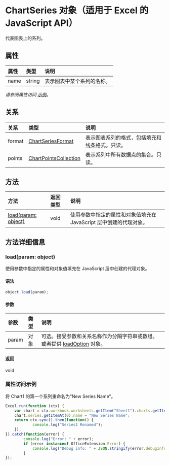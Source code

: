 # <a name="chartseries-object-(javascript-api-for-excel)"></a>ChartSeries 对象（适用于 Excel 的 JavaScript API）

代表图表上的系列。

## <a name="properties"></a>属性

| 属性     | 类型   |说明
|:---------------|:--------|:----------|
|name|string|表示图表中某个系列的名称。|

_请参阅属性访问 [示例](#property-access-examples)_。

## <a name="relationships"></a>关系
| 关系 | 类型   |说明|
|:---------------|:--------|:----------|
|format|[ChartSeriesFormat](chartseriesformat.md)|表示图表系列的格式，包括填充和线条格式。只读。|
|points|[ChartPointsCollection](chartpointscollection.md)|表示系列中所有数据点的集合。只读。|

## <a name="methods"></a>方法

| 方法           | 返回类型    |说明|
|:---------------|:--------|:----------|
|[load(param: object)](#loadparam-object)|void|使用参数中指定的属性和对象值填充在 JavaScript 层中创建的代理对象。|

## <a name="method-details"></a>方法详细信息


### <a name="load(param:-object)"></a>load(param: object)
使用参数中指定的属性和对象值填充在 JavaScript 层中创建的代理对象。

#### <a name="syntax"></a>语法
```js
object.load(param);
```

#### <a name="parameters"></a>参数
| 参数    | 类型   |说明|
|:---------------|:--------|:----------|
|param|对象|可选。接受参数和关系名称作为分隔字符串或数组。或者提供 [loadOption](loadoption.md) 对象。|

#### <a name="returns"></a>返回
void
### <a name="property-access-examples"></a>属性访问示例

将 Chart1 的第一个系列重命名为“New Series Name”。

```js
Excel.run(function (ctx) { 
    var chart = ctx.workbook.worksheets.getItem("Sheet1").charts.getItem("Chart1"); 
    chart.series.getItemAt(0).name = "New Series Name";
    return ctx.sync().then(function() {
            console.log("Series1 Renamed");
    });
}).catch(function(error) {
        console.log("Error: " + error);
        if (error instanceof OfficeExtension.Error) {
            console.log("Debug info: " + JSON.stringify(error.debugInfo));
        }
});
```

